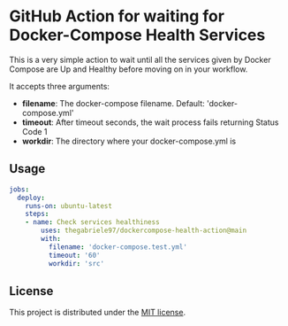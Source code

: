 # GitHub Action for waiting for Docker-Compose Health Services

This is a very simple action to wait until all the services given by Docker Compose are Up and Healthy before moving on in your workflow.

It accepts three arguments:
 - **filename**: The docker-compose filename. Default: 'docker-compose.yml'
 - **timeout**: After timeout seconds, the wait process fails returning Status Code 1
 - **workdir**: The directory where your docker-compose.yml is

## Usage
```yaml
jobs:
  deploy:
    runs-on: ubuntu-latest
    steps:
    - name: Check services healthiness
        uses: thegabriele97/dockercompose-health-action@main
        with:
          filename: 'docker-compose.test.yml'
          timeout: '60'
          workdir: 'src'
```

## License

This project is distributed under the [MIT license](LICENSE.md).